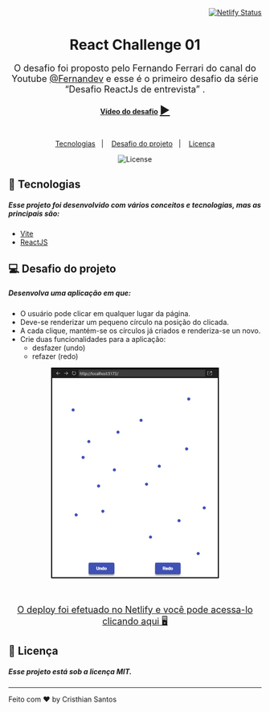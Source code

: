 <div align="right">

[![Netlify Status](https://api.netlify.com/api/v1/badges/e3c52228-d2d0-4ecd-a86e-d5663fc30ca7/deploy-status)](https://app.netlify.com/sites/nimble-belekoy-bab69c/deploys)

</div>

<h1 align="center"> React Challenge 01 </h1>

<p align="center" style="font-size: 18px;">O desafio foi proposto pelo Fernando Ferrari do canal do Youtube <a href="https://www.youtube.com/@fernandev1/">@Fernandev</a> e esse é o primeiro desafio da série “Desafio ReactJs de entrevista” .
</p>

<p align="center" >
<strong>
<a href="https://www.youtube.com/watch?v=qmZLWBOOfVQ&t=1247s">Vídeo do desafio</a>
</strong>
<a style="font-size: 22px;" href="https://www.youtube.com/embed/qmZLWBOOfVQ?controls=0"> ▶️ </a>
</p>

<br/>
<p align="center">
  <a href="#-tecnologias">Tecnologias</a>&nbsp;&nbsp;&nbsp;|&nbsp;&nbsp;&nbsp;
  <a href="#-projeto">Desafio do projeto</a>&nbsp;&nbsp;&nbsp;|&nbsp;&nbsp;&nbsp;
  <a href="#memo-licença">Licença</a>
</p>

<p align="center">
  <img alt="License" src="https://img.shields.io/static/v1?label=license&message=MIT&color=49AA26&labelColor=000000">
</p>

## 🚀 Tecnologias

##### Esse projeto foi desenvolvido com vários conceitos e tecnologias, mas as principais são:

- [Vite](https://vitejs.dev/)
- [ReactJS](https://reactjs.org/)

## 💻 Desafio do projeto

##### Desenvolva uma aplicação em que:

- O usuário pode clicar em qualquer lugar da página.
- Deve-se renderizar um pequeno círculo na posição do clicada.
- A cada clique, mantém-se os círculos já criados e renderiza-se un novo.
- Crie duas funcionalidades para a aplicação:
  - desfazer (undo)
  - refazer (redo)

<p align="center">
    <img alt="App" style="height: 415px; border: 2px solid black" heigth src="./app.png" >
</p>
<br/>
<p style="font-size: 18px;" align="center">
    <a href="https://nimble-belekoy-bab69c.netlify.app">O deploy foi efetuado no Netlify e você pode acessa-lo clicando aqui 🖥️</a>
</p>

## :memo: Licença

##### Esse projeto está sob a licença MIT.

---

Feito com ♥ by Cristhian Santos
